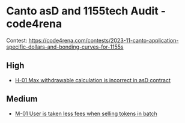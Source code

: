 # Canto asD and 1155tech Audit - code4rena

Contest: https://code4rena.com/contests/2023-11-canto-application-specific-dollars-and-bonding-curves-for-1155s

## High

- [H-01 Max withdrawable calculation is incorrect in asD contract](./H-01.md)

## Medium

- [M-01 User is taken less fees when selling tokens in batch](./M-01.md)
